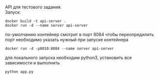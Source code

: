 API для тестового задания.   
Запуск:  
```
docker build -t api-server .
docker run -d --name server api-server
```
по-умолчанию контейнер смотрит в порт 8084
чтобы переопредилить порт необходимо указать нужный при запуске контейнера
```
docker run -d -p8010:8084 --name server api-server
```
для локального запуска необходим python3, установить все зависимости и выполнить
```
python app.py
```